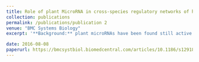 ```yaml
---
title: Role of plant MicroRNA in cross-species regulatory networks of humans
collection: publications
permalink: /publications/publication 2
venue: "BMC Systems Biology"
excerpt: '**Background:** plant microRNAs have been found still active after digestion. **Goal:** exploratory research about whether exogenous miRNA derived from vegetables will have impact on human in RNA interaction level. **More specific:** computational prediction of the influence of plant microRNA on human RNA expression level in different organs(stomach, kidney, liver etc). **Role:** three-year research, working as the major contributor.'

date: 2016-08-08
paperurl: https://bmcsystbiol.biomedcentral.com/articles/10.1186/s12918-016-0292-1
---
```

